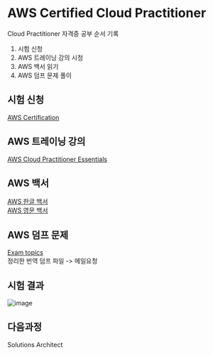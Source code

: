 # AWS Certified Cloud Practitioner
Cloud Practitioner 자격증 공부 순서 기록   
1. 시험 신청
2. AWS 트레이닝 강의 시청
3. AWS 백서 읽기
4. AWS 덤프 문제 풀이

## 시험 신청
[AWS Certification](https://www.aws.training/certification)

## AWS 트레이닝 강의
[AWS Cloud Practitioner Essentials](https://www.aws.training/Details/eLearning?id=68459)

## AWS 백서
[AWS 한글 백서](https://d1.awsstatic.com/whitepapers/ko_KR/aws-overview.pdf)   
[AWS 영문 백서](https://d1.awsstatic.com/whitepapers/aws-overview.pdf)

## AWS 덤프 문제
[Exam topics](https://www.examtopics.com/exams/amazon/aws-certified-cloud-practitioner/)   
정리한 번역 덤프 파일 -> 메일요청

## 시험 결과
![image](https://user-images.githubusercontent.com/12808575/132150397-422eead6-6bae-487c-80f6-1f84b8583c2a.png)

## 다음과정
Solutions Architect

